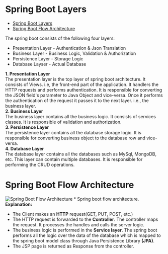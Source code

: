# Spring Boot Layers

<!--toc:start-->

- [Spring Boot Layers](#spring-boot-layers)
- [Spring Boot Flow Architecture](#spring-boot-flow-architecture)
<!--toc:end-->

The spring boot consists of the following four layers:

- Presentation Layer - Authentication & Json Translation
- Business Layer - Business Logic, Validation & Authorization
- Persistence Layer - Storage Logic
- Database Layser - Actual Database

**1. Presentation Layer**
\
The presentation layer is the top layer of spring boot architecture. It consists of Views. i.e, the front-end part of the application. It handlers the HTTP requests
and performs authentication. It is responsible for converting the JSON field's parameter to Java Object and vice-versa. Once it performs the authentication of the request it passes
it to the next layer. i.e., the business layer.
\
**2. Business Layer**
\
The business layer contains all the business logic. It consists of services classes. It is responsible of validation and authorization.
\
**3. Persistence Layer**
\
The persistence layer contains all the database storage logic. It is responsible for converting business object to the database row and vice-versa.
\
**4. Database Layer**
\
The database layer contains all the databases such as MySql, MongoDB, etc. This layer can contain multiple databases. It is responsible for performing the CRUD operations.

# Spring Boot Flow Architecture

![Spring Boot Flow Architecture](./assets/springboot_flow_architecture.jpg) \* Spring boot flow architecture.
\
**Explanation:**

- The Client makes an **HTTP** request(GET, PUT, POST, etc.)
- The HTTP request is forwarded to the **Controller**. The controller maps the request. It processes the handles and calls the server logic.
- The business logic is performed in the **Service layer**. The spring boot performs all the logic over the data of the database which is mapped to the spring boot model class through Java Persistence Library **(JPA)**.
- The JSP page is returned as Response from the controller.

